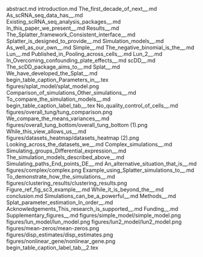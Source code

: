 abstract.md
introduction.md
The_first_decade_of_next__.md
As_scRNA_seq_data_has__.md
Existing_scRNA_seq_analysis_packages__.md
In_this_paper_we_present__.md
Results__.md
The_Splatter_framework_Consistent_interface__.md
Splatter_is_designed_to_provide__.md
Simulation_models__.md
As_well_as_our_own__.md
Simple__.md
The_negative_binomial_is_the__.md
Lun__.md
Published_in_Pooling_across_cells__.md
Lun_2__.md
In_Overcoming_confounding_plate_effects__.md
scDD__.md
The_scDD_package_aims_to__.md
Splat__.md
We_have_developed_the_Splat__.md
begin_table_caption_Parameters_in__.tex
figures/splat_model/splat_model.png
Comparison_of_simulations_Other_simulations__.md
To_compare_the_simulation_models__.md
begin_table_caption_label_tab__.tex
No_quality_control_of_cells__.md
figures/overall_tung/tung_comparison.png
We_compare_the_means_variances__.md
figures/overall_tung_bottom/overall_tung_bottom (1).png
While_this_view_allows_us__.md
figures/datasets_heatmap/datasets_heatmap (2).png
Looking_across_the_datasets_we__.md
Complex_simulations__.md
Simulating_groups_Differential_expression__.md
The_simulation_models_described_above__.md
Simulating_paths_End_points_DE__.md
An_alternative_situation_that_is__.md
figures/complex/complex.png
Example_using_Splatter_simulations_to__.md
To_demonstrate_how_the_simulations__.md
figures/clustering_results/clustering_results.png
Figure_ref_fig_sc3_example__.md
While_it_is_beyond_the__.md
conclusion.md
Simulations_can_be_a_powerful__.md
Methods__.md
Splat_parameter_estimation_In_order__.md
Acknowledgements_This_research_is_supported__.md
Funding__.md
Supplementary_figures__.md
figures/simple_model/simple_model.png
figures/lun_model/lun_model.png
figures/lun2_model/lun2_model.png
figures/mean-zeros/mean-zeros.png
figures/disp_estimates/disp_estimates.png
figures/nonlinear_gene/nonlinear_gene.png
begin_table_caption_label_tab__2.tex